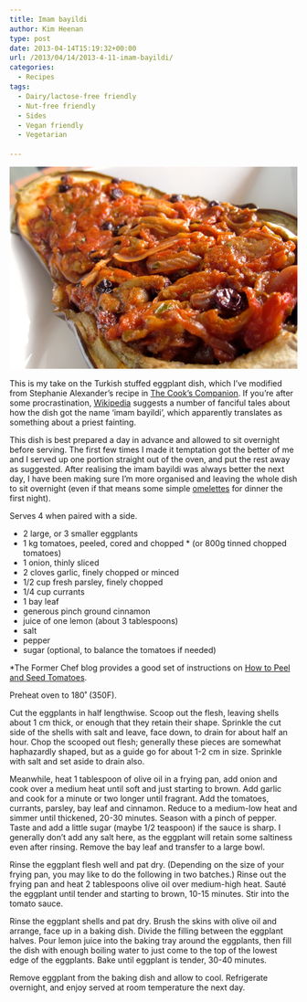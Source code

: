 ```yaml
---
title: Imam bayildi
author: Kim Heenan
type: post
date: 2013-04-14T15:19:32+00:00
url: /2013/04/14/2013-4-11-imam-bayildi/
categories:
  - Recipes
tags:
  - Dairy/lactose-free friendly
  - Nut-free friendly
  - Sides
  - Vegan friendly
  - Vegetarian

---
```


![](imam-bayildi.jpg)

This is my take on the Turkish stuffed eggplant dish, which I’ve modified from Stephanie Alexander’s recipe in [The Cook’s Companion][cooks-companion]. If you’re after some procrastination, [Wikipedia][imam-bayildi] suggests a number of fanciful tales about how the dish got the name ‘imam bayildi’, which apparently translates as something about a priest fainting.

<!--more-->

This dish is best prepared a day in advance and allowed to sit overnight before serving. The first few times I made it temptation got the better of me and I served up one portion straight out of the oven, and put the rest away as suggested. After realising the imam bayildi was always better the next day, I have been making sure I’m more organised and leaving the whole dish to sit overnight (even if that means some simple [omelettes][omelettes] for dinner the first night).

Serves 4 when paired with a side.

  * 2 large, or 3 smaller eggplants
  * 1 kg tomatoes, peeled, cored and chopped * (or 800g tinned chopped tomatoes)
  * 1 onion, thinly sliced
  * 2 cloves garlic, finely chopped or minced
  * 1/2 cup fresh parsley, finely chopped
  * 1/4 cup currants
  * 1 bay leaf
  * generous pinch ground cinnamon
  * juice of one lemon (about 3 tablespoons)
  * salt
  * pepper
  * sugar (optional, to balance the tomatoes if needed)

*The Former Chef blog provides a good set of instructions on [How to Peel and Seed Tomatoes][peel-seed-tomatoes].

Preheat oven to 180˚ (350F).

Cut the eggplants in half lengthwise. Scoop out the flesh, leaving shells about 1 cm thick, or enough that they retain their shape. Sprinkle the cut side of the shells with salt and leave, face down, to drain for about half an hour. Chop the scooped out flesh; generally these pieces are somewhat haphazardly shaped, but as a guide go for about 1-2 cm in size. Sprinkle with salt and set aside to drain also.

Meanwhile, heat 1 tablespoon of olive oil in a frying pan, add onion and cook over a medium heat until soft and just starting to brown. Add garlic and cook for a minute or two longer until fragrant. Add the tomatoes, currants, parsley, bay leaf and cinnamon. Reduce to a medium-low heat and simmer until thickened, 20-30 minutes. Season with a pinch of pepper. Taste and add a little sugar (maybe 1/2 teaspoon) if the sauce is sharp. I generally don’t add any salt here, as the eggplant will retain some saltiness even after rinsing. Remove the bay leaf and transfer to a large bowl.

Rinse the eggplant flesh well and pat dry. (Depending on the size of your frying pan, you may like to do the following in two batches.) Rinse out the frying pan and heat  2 tablespoons olive oil over medium-high heat. Sauté the eggplant until tender and starting to brown, 10-15 minutes. Stir into the tomato sauce.

Rinse the eggplant shells and pat dry. Brush the skins with olive oil and arrange, face up in a baking dish. Divide the filling between the eggplant halves. Pour lemon juice into the baking tray around the eggplants, then fill the dish with enough boiling water to just come to the top of the lowest edge of the eggplants. Bake until eggplant is tender, 30-40 minutes.

Remove eggplant from the baking dish and allow to cool. Refrigerate overnight, and enjoy served at room temperature the next day.

 [peel-seed-tomatoes]: http://www.formerchef.com/2009/08/20/how-to-peel-and-seed-fresh-tomatoes/
 [cooks-companion]: http://www.amazon.com/The-Cooks-Companion-Ingredients-Australian/dp/1920989005%3FSubscriptionId%3D0ENGV10E9K9QDNSJ5C82%26tag%3Dfredel09-20%26linkCode%3Dxm2%26camp%3D2025%26creative%3D165953%26creativeASIN%3D1920989005
 [imam-bayildi]: http://en.wikipedia.org/wiki/Imam_bayildi
 [omelettes]: /2013/03/11/2013-3-11-omlettes/
